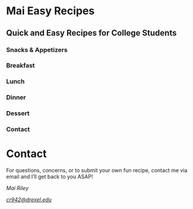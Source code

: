 # Mai Easy Recipes
## Quick and Easy Recipes for College Students

### Snacks & Appetizers
### Breakfast
### Lunch
### Dinner
### Dessert
### Contact

# Contact
For questions, concerns, or to submit your own fun recipe, contact me via email and I’ll get back to you ASAP!

*Mai Riley*

*cr942@drexel.edu*
